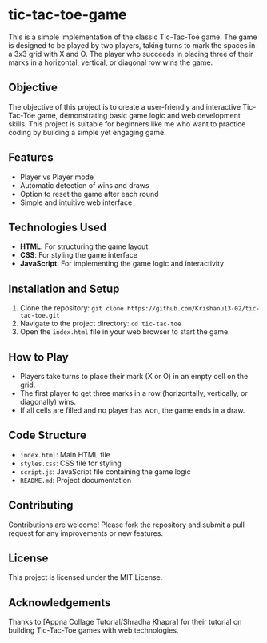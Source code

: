 # tic-tac-toe-game

This is a simple implementation of the classic Tic-Tac-Toe game. The game is designed to be played by two players, taking turns to mark the spaces in a 3x3 grid with X and O. The player who succeeds in placing three of their marks in a horizontal, vertical, or diagonal row wins the game.

## Objective

The objective of this project is to create a user-friendly and interactive Tic-Tac-Toe game, demonstrating basic game logic and web development skills. This project is suitable for beginners like me who want to practice coding by building a simple yet engaging game.

## Features
- Player vs Player mode
- Automatic detection of wins and draws
- Option to reset the game after each round
- Simple and intuitive web interface

## Technologies Used
- **HTML**: For structuring the game layout
- **CSS**: For styling the game interface
- **JavaScript**: For implementing the game logic and interactivity

## Installation and Setup
1. Clone the repository: `git clone https://github.com/Krishanu13-02/tic-tac-toe.git`
2. Navigate to the project directory: `cd tic-tac-toe`
3. Open the `index.html` file in your web browser to start the game.

## How to Play
- Players take turns to place their mark (X or O) in an empty cell on the grid.
- The first player to get three marks in a row (horizontally, vertically, or diagonally) wins.
- If all cells are filled and no player has won, the game ends in a draw.

## Code Structure
- `index.html`: Main HTML file
- `styles.css`: CSS file for styling
- `script.js`: JavaScript file containing the game logic
- `README.md`: Project documentation

## Contributing
Contributions are welcome! Please fork the repository and submit a pull request for any improvements or new features.

## License
This project is licensed under the MIT License.

## Acknowledgements
Thanks to [Appna Collage Tutorial/Shradha Khapra] for their tutorial on building Tic-Tac-Toe games with web technologies.
